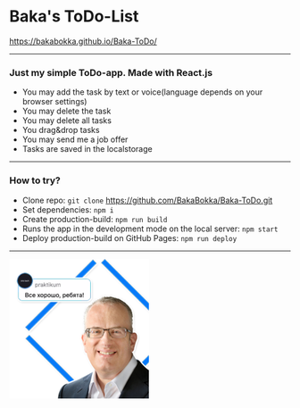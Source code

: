 # Baka's ToDo-List

 https://bakabokka.github.io/Baka-ToDo/


****

### Just my simple ToDo-app. Made with React.js

* You may add the task by text or voice(language depends on your browser settings)
* You may delete the task
* You may delete all tasks
* You drag&drop tasks
* You may send me a job offer
* Tasks are saved in the localstorage

****


### How to try?
* Clone repo: `git clone`  https://github.com/BakaBokka/Baka-ToDo.git
* Set dependencies: `npm i`
* Create production-build: `npm run build`
* Runs the app in the development mode on the local server: `npm start`
* Deploy production-build on GitHub Pages: `npm run deploy`

****

![Everything’s Gonna Be Alright](./src/images/eich.png)

